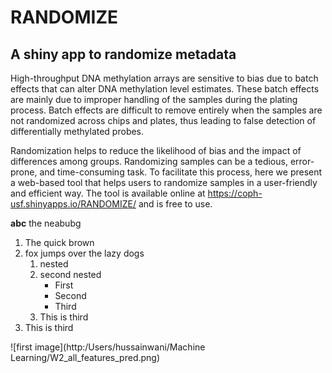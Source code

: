 # RANDOMIZE
## A shiny app to randomize metadata

High-throughput DNA methylation arrays are sensitive to bias due to batch effects that can alter DNA methylation level estimates. These batch effects are mainly due to improper handling of the samples during the plating process. Batch effects are difficult to remove entirely when the samples are not randomized across chips and plates, thus leading to false detection of differentially methylated probes.

Randomization helps to reduce the likelihood of bias and the impact of differences among groups. Randomizing samples can be a tedious, error-prone, and time-consuming task. To facilitate this process, here we present a web-based tool that helps users to randomize samples in a user-friendly and efficient way. The tool is available online at https://coph-usf.shinyapps.io/RANDOMIZE/ and is free to use. 

**abc** the neabubg

1. The quick brown
2. fox jumps over the lazy dogs
   1. nested
   2. second nested
      * First
      * Second
      * Third
   3. This is third
3. This is third

![first image](http:/Users/hussainwani/Machine Learning/W2_all_features_pred.png)


